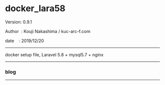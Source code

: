 ﻿# docker_lara58

 Version: 0.9.1

 Author  : Kouji Nakashima / kuc-arc-f.com

 date    : 2019/12/20

***

docker setup file, Laravel 5.8 + mysql5.7 + nginx

***
### blog


***

